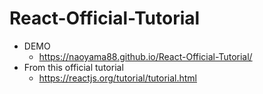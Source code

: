 # React-Official-Tutorial
- DEMO
    - https://naoyama88.github.io/React-Official-Tutorial/
- From this official tutorial
    - https://reactjs.org/tutorial/tutorial.html